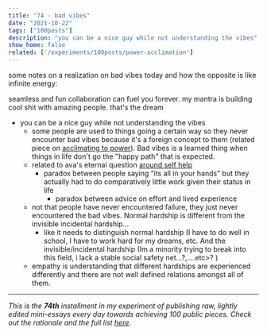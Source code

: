 ```yaml
---
title: "74 - bad vibes"
date: "2021-10-22"
tags: ["100posts"]
description: "you can be a nice guy while not understanding the vibes"
show_home: false
related: ['/experiments/100posts/power-acclimation']
---
```

some notes on a realization on bad vibes today and how the opposite is like infinite energy:

seamless and fun collaboration can fuel you forever. my mantra is building cool shit with amazing people. that's the dream
* you can be a nice guy while not understanding the vibes
	* some people are used to things going a certain way so they never encounter bad vibes because it's a foreign concept to them (related piece on [acclimating to power](/experiments/100posts/power-acclimation)). Bad vibes is a learned thing when things in life don't go the "happy path" that is expected.
	* related to ava's eternal question [around self help](https://ava.substack.com/p/is-self-help-bad)
		* paradox between people saying “its all in your hands” but they actually had to do comparatively little work given their status in life
			* paradox between advice on effort and lived experience
	* not that people have never encountered failure, they just never encountered the bad vibes. Normal hardship is different from the invisible incidental hardship...
		* like it needs to distinguish normal hardship (I have to do well in school, I have to work hard for my dreams, etc. And the invisible/incidental hardship (Im a minority trying to break into this field, i lack a stable social safety net…?,….etc>? )
	* empathy is understanding that different hardships are experienced differently and  there are not well defined relations amongst all of them.

---
*This is the **74th** installment in my experiment of publishing raw, lightly edited mini-essays every day towards achieving 100 public pieces. Check out the rationale and the full list [here](/experiments/100posts/)*.
